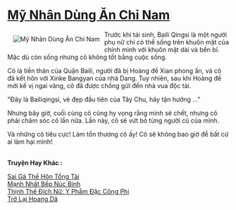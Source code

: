 <a href="https://truyentiki.com/my-nhan-dung-an-chi-nam.30795/" title="Mỹ Nhân Dùng Ăn Chỉ Nam"><h1>Mỹ Nhân Dùng Ăn Chỉ Nam</h1></a><div style="display:table"><img align="right" style="float: left; padding: 10px;" src="https://truyentiki.com/a/img/str/src/30795.jpg" alt="Mỹ Nhân Dùng Ăn Chỉ Nam">Trước khi tái sinh, Baili Qingsi là một người phụ nữ chỉ có thể sống trên khuôn mặt của chính mình với khuôn mặt dài và bền bỉ. Mặc dù còn sống nhưng cô không tốt bằng cuộc sống. <p></p> Cô là tiền thân của Quận Baili, người đã bị Hoàng đế Xian phong ấn, và cô đã kết hôn với Xinke Bangyan của nhà Dang. Tuy nhiên, sau khi Hoàng đế mới kế vị ngai vàng, cô đã được chồng gửi đến nhà vua độc tài. <p></p> "Đây là Bailiqingsi, vẻ đẹp đầu tiên của Tây Chu, hãy tận hưởng ..." <p></p> Nhưng bây giờ, cuối cùng cô cũng hy vọng rằng mình sẽ chết, nhưng cô phải chăm sóc cô lần nữa. Lần này, cô sẽ vứt bỏ từng người cũ của mình. <p></p> Và những cô tiêu cực! Làm tổn thương cô ấy! Cô sẽ không bao giờ để bất cứ ai làm hại mình!</div><p><br><b>Truyện Hay Khác :</b></p><a href="https://truyentiki.com/sai-ga-the-hon-tong-tai.30794/" alt="Sai Gả Thế Hôn Tổng Tài">Sai Gả Thế Hôn Tổng Tài</a><br/><a href="https://github.com/nownovels/truyenhay/tree/master/truyenhay/30757/README.md" alt="Mạnh Nhất Bếp Núc Binh">Mạnh Nhất Bếp Núc Binh</a><br/><a href="https://github.com/nownovels/top500/tree/master/truyenhay/33565/" alt="Thịnh Thế Đích Nữ: Y Phẩm Đặc Công Phi">Thịnh Thế Đích Nữ: Y Phẩm Đặc Công Phi</a><br/><a href="https://github.com/nownovels/truyenhay/tree/master/truyenhay/30672/README.md" alt="Trở Lại Hoang Dã">Trở Lại Hoang Dã</a><br/>
